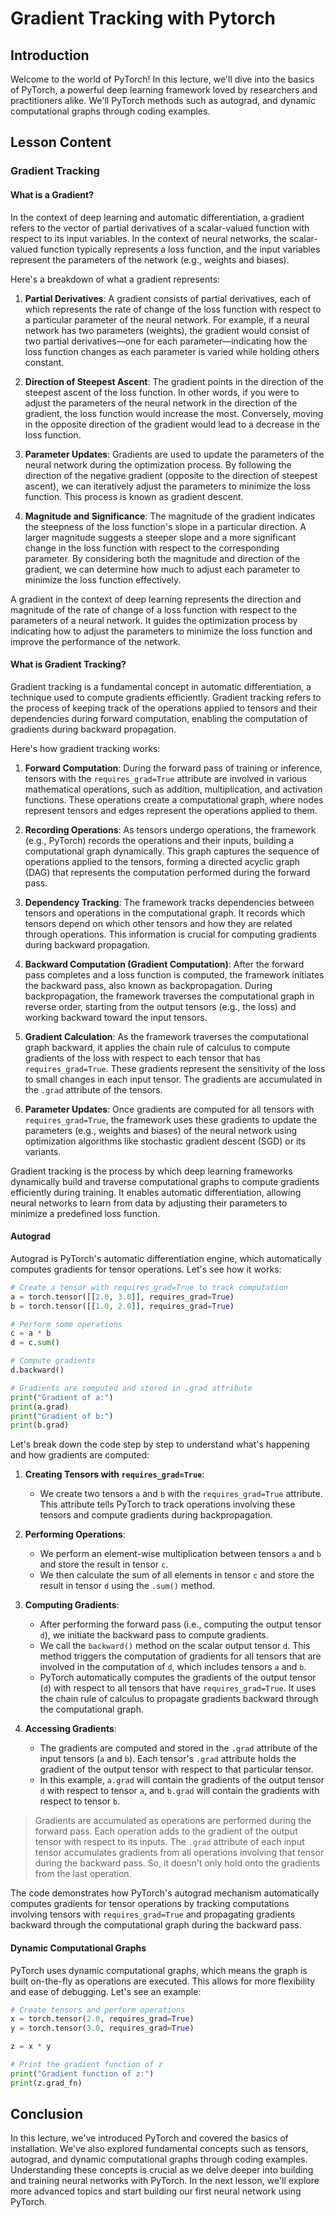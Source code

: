 # Gradient Tracking with Pytorch

## Introduction

Welcome to the world of PyTorch! In this lecture, we'll dive into the basics of PyTorch, a powerful deep learning framework loved by researchers and practitioners alike. We'll PyTorch methods such as autograd, and dynamic computational graphs through coding examples.

## Lesson Content

### Gradient Tracking

#### What is a Gradient?

In the context of deep learning and automatic differentiation, a gradient refers to the vector of partial derivatives of a scalar-valued function with respect to its input variables. In the context of neural networks, the scalar-valued function typically represents a loss function, and the input variables represent the parameters of the network (e.g., weights and biases).

Here's a breakdown of what a gradient represents:

1. **Partial Derivatives**: A gradient consists of partial derivatives, each of which represents the rate of change of the loss function with respect to a particular parameter of the neural network. For example, if a neural network has two parameters (weights), the gradient would consist of two partial derivatives—one for each parameter—indicating how the loss function changes as each parameter is varied while holding others constant.

2. **Direction of Steepest Ascent**: The gradient points in the direction of the steepest ascent of the loss function. In other words, if you were to adjust the parameters of the neural network in the direction of the gradient, the loss function would increase the most. Conversely, moving in the opposite direction of the gradient would lead to a decrease in the loss function.

3. **Parameter Updates**: Gradients are used to update the parameters of the neural network during the optimization process. By following the direction of the negative gradient (opposite to the direction of steepest ascent), we can iteratively adjust the parameters to minimize the loss function. This process is known as gradient descent.

4. **Magnitude and Significance**: The magnitude of the gradient indicates the steepness of the loss function's slope in a particular direction. A larger magnitude suggests a steeper slope and a more significant change in the loss function with respect to the corresponding parameter. By considering both the magnitude and direction of the gradient, we can determine how much to adjust each parameter to minimize the loss function effectively.

A gradient in the context of deep learning represents the direction and magnitude of the rate of change of a loss function with respect to the parameters of a neural network. It guides the optimization process by indicating how to adjust the parameters to minimize the loss function and improve the performance of the network.

#### What is Gradient Tracking?

Gradient tracking is a fundamental concept in automatic differentiation, a technique used to compute gradients efficiently. Gradient tracking refers to the process of keeping track of the operations applied to tensors and their dependencies during forward computation, enabling the computation of gradients during backward propagation.

Here's how gradient tracking works:

1. **Forward Computation**: During the forward pass of training or inference, tensors with the `requires_grad=True` attribute are involved in various mathematical operations, such as addition, multiplication, and activation functions. These operations create a computational graph, where nodes represent tensors and edges represent the operations applied to them.

2. **Recording Operations**: As tensors undergo operations, the framework (e.g., PyTorch) records the operations and their inputs, building a computational graph dynamically. This graph captures the sequence of operations applied to the tensors, forming a directed acyclic graph (DAG) that represents the computation performed during the forward pass.

3. **Dependency Tracking**: The framework tracks dependencies between tensors and operations in the computational graph. It records which tensors depend on which other tensors and how they are related through operations. This information is crucial for computing gradients during backward propagation.

4. **Backward Computation (Gradient Computation)**: After the forward pass completes and a loss function is computed, the framework initiates the backward pass, also known as backpropagation. During backpropagation, the framework traverses the computational graph in reverse order, starting from the output tensors (e.g., the loss) and working backward toward the input tensors.

5. **Gradient Calculation**: As the framework traverses the computational graph backward, it applies the chain rule of calculus to compute gradients of the loss with respect to each tensor that has `requires_grad=True`. These gradients represent the sensitivity of the loss to small changes in each input tensor. The gradients are accumulated in the `.grad` attribute of the tensors.

6. **Parameter Updates**: Once gradients are computed for all tensors with `requires_grad=True`, the framework uses these gradients to update the parameters (e.g., weights and biases) of the neural network using optimization algorithms like stochastic gradient descent (SGD) or its variants.

Gradient tracking is the process by which deep learning frameworks dynamically build and traverse computational graphs to compute gradients efficiently during training. It enables automatic differentiation, allowing neural networks to learn from data by adjusting their parameters to minimize a predefined loss function.

#### Autograd

Autograd is PyTorch's automatic differentiation engine, which automatically computes gradients for tensor operations. Let's see how it works:

```python
# Create a tensor with requires_grad=True to track computation
a = torch.tensor([[2.0, 3.0]], requires_grad=True)
b = torch.tensor([[1.0, 2.0]], requires_grad=True)

# Perform some operations
c = a * b
d = c.sum()

# Compute gradients
d.backward()

# Gradients are computed and stored in .grad attribute
print("Gradient of a:")
print(a.grad)
print("Gradient of b:")
print(b.grad)
```

Let's break down the code step by step to understand what's happening and how gradients are computed:

1. **Creating Tensors with `requires_grad=True`**:
   - We create two tensors `a` and `b` with the `requires_grad=True` attribute. This attribute tells PyTorch to track operations involving these tensors and compute gradients during backpropagation.

2. **Performing Operations**:
   - We perform an element-wise multiplication between tensors `a` and `b` and store the result in tensor `c`.
   - We then calculate the sum of all elements in tensor `c` and store the result in tensor `d` using the `.sum()` method.

3. **Computing Gradients**:
   - After performing the forward pass (i.e., computing the output tensor `d`), we initiate the backward pass to compute gradients.
   - We call the `backward()` method on the scalar output tensor `d`. This method triggers the computation of gradients for all tensors that are involved in the computation of `d`, which includes tensors `a` and `b`.
   - PyTorch automatically computes the gradients of the output tensor (`d`) with respect to all tensors that have `requires_grad=True`. It uses the chain rule of calculus to propagate gradients backward through the computational graph.

4. **Accessing Gradients**:
   - The gradients are computed and stored in the `.grad` attribute of the input tensors (`a` and `b`). Each tensor's `.grad` attribute holds the gradient of the output tensor with respect to that particular tensor.
   - In this example, `a.grad` will contain the gradients of the output tensor `d` with respect to tensor `a`, and `b.grad` will contain the gradients with respect to tensor `b`.

> Gradients are accumulated as operations are performed during the forward pass. Each operation adds to the gradient of the output tensor with respect to its inputs. The `.grad` attribute of each input tensor accumulates gradients from all operations involving that tensor during the backward pass. So, it doesn't only hold onto the gradients from the last operation.

The code demonstrates how PyTorch's autograd mechanism automatically computes gradients for tensor operations by tracking computations involving tensors with `requires_grad=True` and propagating gradients backward through the computational graph during the backward pass.

#### Dynamic Computational Graphs

PyTorch uses dynamic computational graphs, which means the graph is built on-the-fly as operations are executed. This allows for more flexibility and ease of debugging. Let's see an example:

```python
# Create tensors and perform operations
x = torch.tensor(2.0, requires_grad=True)
y = torch.tensor(3.0, requires_grad=True)

z = x * y

# Print the gradient function of z
print("Gradient function of z:")
print(z.grad_fn)
```

## Conclusion

In this lecture, we've introduced PyTorch and covered the basics of installation. We've also explored fundamental concepts such as tensors, autograd, and dynamic computational graphs through coding examples. Understanding these concepts is crucial as we delve deeper into building and training neural networks with PyTorch. In the next lesson, we'll explore more advanced topics and start building our first neural network using PyTorch.
